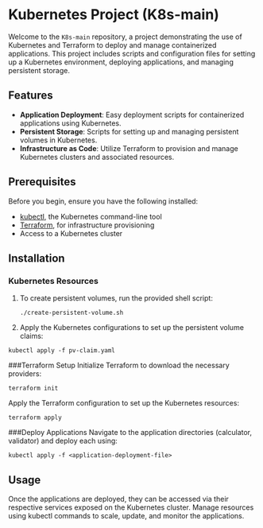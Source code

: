 # Kubernetes Project (K8s-main)

Welcome to the `K8s-main` repository, a project demonstrating the use of Kubernetes and Terraform to deploy and manage containerized applications. This project includes scripts and configuration files for setting up a Kubernetes environment, deploying applications, and managing persistent storage.

## Features

- **Application Deployment**: Easy deployment scripts for containerized applications using Kubernetes.
- **Persistent Storage**: Scripts for setting up and managing persistent volumes in Kubernetes.
- **Infrastructure as Code**: Utilize Terraform to provision and manage Kubernetes clusters and associated resources.

## Prerequisites

Before you begin, ensure you have the following installed:
- [kubectl](https://kubernetes.io/docs/tasks/tools/install-kubectl/), the Kubernetes command-line tool
- [Terraform](https://www.terraform.io/downloads.html), for infrastructure provisioning
- Access to a Kubernetes cluster

## Installation

### Kubernetes Resources

1. To create persistent volumes, run the provided shell script:
   ```
   ./create-persistent-volume.sh
   ```

2. Apply the Kubernetes configurations to set up the persistent volume claims:
```
kubectl apply -f pv-claim.yaml
```

###Terraform Setup
Initialize Terraform to download the necessary providers:
````
terraform init
````
Apply the Terraform configuration to set up the Kubernetes resources:
```
terraform apply
```

###Deploy Applications
Navigate to the application directories (calculator, validator) and deploy each using:
```
kubectl apply -f <application-deployment-file>
```

## Usage
Once the applications are deployed, they can be accessed via their respective services exposed on the Kubernetes cluster. Manage resources using kubectl commands to scale, update, and monitor the applications.
